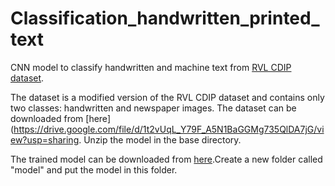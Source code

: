 # Classification_handwritten_printed_text
CNN model to classify handwritten and machine text from [RVL CDIP dataset](http://www.cs.cmu.edu/~aharley/rvl-cdip/). 

The dataset is a modified version of the RVL CDIP dataset and contains only two classes: handwritten and newspaper images. The dataset can be downloaded from [here](https://drive.google.com/file/d/1t2vUqL_Y79F_A5N1BaGGMg735QlDA7jG/view?usp=sharing. Unzip the model in the base directory.

The trained model can be downloaded from [here](https://drive.google.com/file/d/1R8QJ_-dlPDf3RVphBzrf0ZTXkvjJmSyU/view?usp=sharing).Create a new folder called "model" and put the model in this folder.
